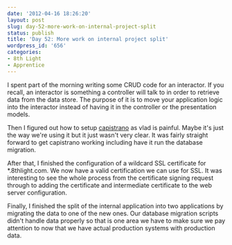```yaml
---
date: '2012-04-16 18:26:20'
layout: post
slug: day-52-more-work-on-internal-project-split
status: publish
title: 'Day 52: More work on internal project split'
wordpress_id: '656'
categories:
- 8th Light
- Apprentice
---
```


I spent part of the morning writing some CRUD code for an interactor. If you recall, an interactor is something a controller will talk to in order to retrieve data from the data store. The purpose of it is to move your application logic into the interactor instead of having it in the controller or the presentation models.

Then I figured out how to setup [capistrano](https://github.com/capistrano/capistrano/wiki) as vlad is painful. Maybe it's just the way we're using it but it just wasn't very clear. It was fairly straight forward to get capistrano working including have it run the database migration.

After that, I finished the configuration of a wildcard SSL certificate for \*.8thlight.com. We now have a valid certification we can use for SSL. It was interesting to see the whole process from the certificate signing request through to adding the certificate and intermediate certificate to the web server configuration.

Finally, I finished the split of the internal application into two applications by migrating the data to one of the new ones. Our database migration scripts didn't handle data properly so that is one area we have to make sure we pay attention to now that we have actual production systems with production data. 
